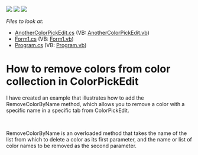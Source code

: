 <!-- default badges list -->
![](https://img.shields.io/endpoint?url=https://codecentral.devexpress.com/api/v1/VersionRange/128622124/14.2.5%2B)
[![](https://img.shields.io/badge/Open_in_DevExpress_Support_Center-FF7200?style=flat-square&logo=DevExpress&logoColor=white)](https://supportcenter.devexpress.com/ticket/details/E4361)
[![](https://img.shields.io/badge/📖_How_to_use_DevExpress_Examples-e9f6fc?style=flat-square)](https://docs.devexpress.com/GeneralInformation/403183)
<!-- default badges end -->
<!-- default file list -->
*Files to look at*:

* [AnotherColorPickEdit.cs](./CS/Q445945/AnotherColorPickEdit.cs) (VB: [AnotherColorPickEdit.vb](./VB/Q445945/AnotherColorPickEdit.vb))
* [Form1.cs](./CS/Q445945/Form1.cs) (VB: [Form1.vb](./VB/Q445945/Form1.vb))
* [Program.cs](./CS/Q445945/Program.cs) (VB: [Program.vb](./VB/Q445945/Program.vb))
<!-- default file list end -->
# How to remove colors from color collection in ColorPickEdit


<p>I have created an example that illustrates how to add the RemoveColorByName method, which allows you to remove a color with a specific name in a specific tab from ColorPickEdit.</p><br />
<p>RemoveColorByName is an overloaded method that takes the name of the list from which to delete a color as its first parameter, and the name or list of color names to be removed as the second parameter.</p>

<br/>


